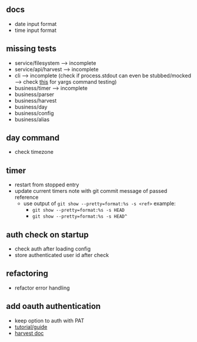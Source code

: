 ## docs

- date input format
- time input format

## missing tests

- service/filesystem --> incomplete
- service/api/harvest --> incomplete
- cli --> incomplete (check if process.stdout can even be stubbed/mocked --> check [this](https://github.com/yargs/yargs/blob/main/docs/advanced.md#testing-a-command-module) for yargs command testing)
- business/timer --> incomplete
- business/parser
- business/harvest
- business/day
- business/config
- business/alias

## day command

- check timezone

## timer

- restart from stopped entry
- update current timers note with git commit message of passed reference
  - use output of `git show --pretty=format:%s -s <ref>` example:
    - `git show --pretty=format:%s -s HEAD`
    - `git show --pretty=format:%s -s HEAD^`

## auth check on startup

- check auth after loading config
- store authenticated user id after check

## refactoring

- refactor error handling

## add oauth authentication

- keep option to auth with PAT
- [tutorial/guide](https://thecodebarbarian.com/oauth-in-nodejs-cli-apps.html)
- [harvest doc](https://help.getharvest.com/api-v2/authentication-api/authentication/authentication/#for-client-side-applications)
